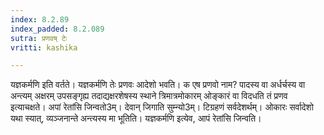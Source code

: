 ```yaml
---
index: 8.2.89
index_padded: 8.2.089
sutra: प्रणवष् टेः
vritti: kashika

---
```

यज्ञकर्मणि इति वर्तते। यज्ञकर्मणि तेः प्रणवः आदेशो भवति। क एष प्रणवो नाम? पादस्य वा अर्धर्चस्य वा अन्त्यम् अक्षरम् उपसङ्गृह्य तदाद्यक्षरशेषस्य स्थाने त्रिमात्रमोकारम् ओङ्कारं वा विदधति तं प्रणव इत्याचक्षते। अपां रेतांसि जिन्वतो3म्। देवान् जिगाति सुम्न्यो3म्। टिग्रहणं सर्वदेशर्थम्। ओकारः सर्वादेशो यथा स्यात्, व्यञ्जनान्ते अन्त्यस्य मा भूतिति। यज्ञकर्मणि इत्येव, आपं रेतांसि जिन्वति।